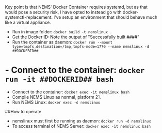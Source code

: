 Key point is that NEMS' Docker Container requires systemd, but as that would pose a security risk, I have opted to instead go with docker-systemctl-replacement. I've setup an environment that should behave much like a virtual appliance.

  - Run in image folder: `docker build -t nemslinux .`
  - Get the Docker ID: Note the output of "Successfully built ####"
  - Run the container as daemon: `docker run --mount type=tmpfs,destination=/tmp,tmpfs-mode=1770 --name nemslinux -d ##DOCKERID##`
#  - Connect to the container: `docker run -it ##DOCKERID## bash`
  - Connect to the container: `docker exec -it nemslinux bash`
  - Compile NEMS Linux as normal, platform 21.
  - Run NEMS Linux: `docker exec -d nemslinux`

##How to operate

  - nemslinux must first be running as daemon: `docker run -d nemslinux`
  - To access terminal of NEMS Server: `docker exec -it nemslinux bash`
